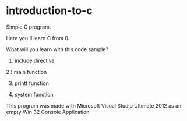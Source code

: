 # introduction-to-c
Simple C program.

Here you´ll learn C from 0.

What will you learn with this code sample?

1) include directive

2 ) main function

3) printf function

4) system function

This program was made with Microsoft Visual Studio Ultimate 2012 as an empty Win 32 Console Application
